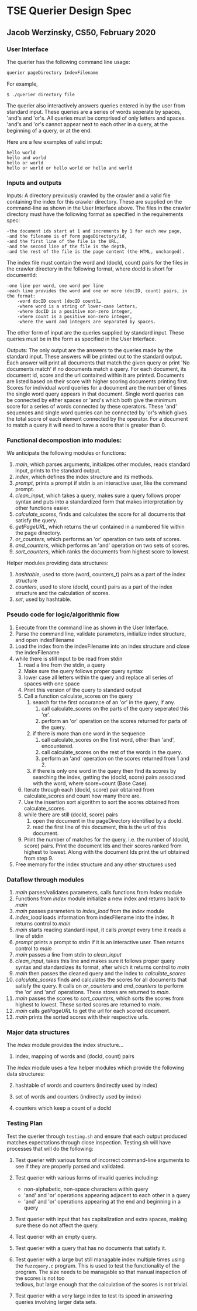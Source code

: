 # TSE Querier Design Spec

## Jacob Werzinsky, CS50, February 2020

### User Interface

The querier has the following command line usage:

```bash
querier pageDirectory IndexFilename
```

For example,

```console
$ ./querier directory file
```

The querier also interactively answers queries entered in by the user from standard input. 
These queries are a series of words seperate by spaces, 'and's and 'or's. All queries must be 
comprised of only letters and spaces. 'and's and 'or's cannot appear next to each other in a 
query, at the beginning of a query, or at the end. 

Here are a few examples of valid imput:

```console
hello world
hello and world
hello or world
hello or world or hello world or hello and world
```

### Inputs and outputs

Inputs: A directory previously crawled by the crawler and a valid file containing the index for this crawler directory. These are supplied on the command-line as shown in the User Interface above. The files in the crawler directory must have the following format as specified in the requirements spec:

	-the document ids start at 1 and increments by 1 for each new page,
	-and the filename is of form pageDirectory/id,
	-and the first line of the file is the URL,
	-and the second line of the file is the depth,
	-and the rest of the file is the page content (the HTML, unchanged).

The index file must contain the word and (docId, count) pairs for the files in the crawler 
directory in the following format, where docId is short for documentId:
	
	-one line per word, one word per line
	-each line provides the word and one or more (docID, count) pairs, in the format:
		-word docID count [docID count]…
		-where word is a string of lower-case letters,
		-where docID is a positive non-zero integer,
		-where count is a positive non-zero integer,
		-where the word and integers are separated by spaces.

The other form of input are the queries supplied by standard input. These queries must be in 
the form as specified in the User Interface. 

Outputs: The only output are the answers to the queries made by the standard input. These answers will 
be printed out to the standard output. Each answer will print all documents that match the 
given query or print 'No documents match' if no documents match a query. For each document, its 
document id, score and the url contained within it are printed. Documents are listed based on 
their score with higher scoring documents printing first. Scores for individual word queries 
for a document are the number of times the single word query appears in that document. Single 
word queries can be connected by either spaces or 'and's which both give the minimum score for 
a series of words connected by these operators. These 'and' sequences and single word queries 
can be connected by 'or's which gives the total score of each element connected by the 
operator. For a document to match a query it will need to have a score that is greater than 0.
		
### Functional decompostion into modules:
We anticipate the following modules or functions:

1. *main*, which parses arguments, initializes other modules, reads standard input, prints to
   the standard output.
2. *index*, which defines the index structure and its methods.
3. *prompt*, prints a prompt if stdin is an interactive user, like the command prompt.
4. *clean_input*, which takes a query, makes sure a query follows proper syntax and puts into
   a standardized form that makes interpretation by other functions easier. 
5. *calculate_scores*, finds and calculates the score for all documents that satisfy the query. 
6. *getPageURL*, which returns the url contained in a numbered file within the page directory.
7. *or_counters*, which performs an 'or' operation on two sets of scores.
8. *and_counters*, which performs an 'and' operation on two sets of scores.
9. *sort_counters*, which ranks the documents from highest score to lowest.

Helper modules providing data structures:

1. *hashtable*, used to store (word, counters_t) pairs as a part of the index structure
2. *counters*, used to store (docId, count) pairs as a part of the index structure and the
   calculation of scores.
3. *set*, used by hashtable.

### Pseudo code for logic/algorithmic flow

1. Execute from the command line as shown in the User Interface.
2. Parse the command line, validate parameters, initialize index structure, and open indexFilename
3. Load the index from the indexFilename into an index structure and close the indexFilename
4. while there is still input to be read from stdin 
	1. read a line from the stdin, a query
	2. Make sure the query follows proper query syntax
	3. lower case all letters within the query and replace all series of spaces with one
	   space
	4. Print this version of the query to standard output
	5. Call a function calculate_scores on the query
		1. search for the first occurance of an 'or' in the query, if any.
			1. call calculate_scores on the parts of the query seperated this 'or'.
			2. perform an 'or' operation on the scores returned for parts of the query. 
		2. if there is more than one word in the sequence
			1. call calculate_scores on the first word, other than 'and', encountered.
			2. call calculate_scores on the rest of the words in the query.
			3. perform an 'and' operation on the scores returned from 1 and 2.
		3. if there is only one word in the query then find its scores by searching the index,
		   getting the (docId, score) pairs associated with the word, where score=count (Base Case).
	6. Iterate through each (docId, score) pair obtained from calculate_scores and count how many there are.
	7. Use the insertion sort algorithm to sort the scores obtained from calculate_scores.
	9. while there are still (docId, score) pairs
		1. open the document in the pageDirectory identified by a docId.
		2. read the first line of this document, this is the url of this document.
	10. Print the number of matches for the query, i.e. the number of (docId, score) pairs. Print the document Ids
	    and their scores ranked from highest to lowest. Along with the document Ids print the url obtained from step 9.
5. Free memory for the index structure and any other structures used

### Dataflow through modules

1. *main* parses/validates parameters, calls functions from *index* module
2. Functions from *index* module initialize a new index and returns back to *main*
3. *main* passes parameters to *index_load* from the *index* module
4. *index_load* loads information from indexFilename into the index. It returns control to *main*
5. *main* starts reading standard input, it calls *prompt* every time it reads a line of stdin
6. *prompt* prints a prompt to stdin if it is an interactive user. Then returns control to *main*
7. *main* passes a line from stdin to *clean_input*
8. *clean_input*, takes this line and makes sure it follows proper query syntax and standardizes its format,
   after which it returns control to *main*
9. *main* then passes the cleaned query and the index to *calculate_scores*
10. *calculate_scores* finds and calculates the scores for all documents that satisfy the query. It calls
    on *or_counters* and *and_counters* to perform the 'or' and 'and' operations. These stores are returned to
    *main*.
11. *main* passes the scores to *sort_counters*, which sorts the scores from highest to lowest. These sorted scores
    are returned to *main*.
12. *main* calls *getPageURL* to get the url for each scored document.
13. *main* prints the sorted scores with their respective urls.

### Major data structures

The *index* module provides the index structure...

1. index, mapping of words and (docId, count) pairs

The *index* module uses a few helper modules which provide the following data structures:

2. hashtable of words and counters (indirectly used by index)

3. set of words and counters (indirectly used by index)

4. counters which keep a count of a docId

### Testing Plan

Test the querier through `testing.sh` and ensure that each output produced matches expectations through close inspection. Testing.sh will have processes that will do the following:

1. Test querier with various forms of incorrect command-line arguments to see if they are properly parsed and validated.

2. Test querier with various forms of invalid queries including:
	- non-alphabetic, non-space characters within query
	- 'and' and 'or' operations appearing adjacent to each other in a query
	- 'and' and 'or' operations appearing at the end and beginning in a query
3. Test querier with input that has capitalization and extra spaces, making sure these do not affect the query.
4. Test querier with an empty query.
5. Test querier with a query that has no documents that satisfy it.
6. Test querier with a large but still managable index multiple times using the `fuzzquery.c` program. This is used to test
   the functionality of the program. The size needs to be managable so that manual inspection of the scores is not too    
   tedious, but large enough that the calculation of the scores is not trivial.
7. Test querier with a very large index to test its speed in answering queries involving larger data sets.
